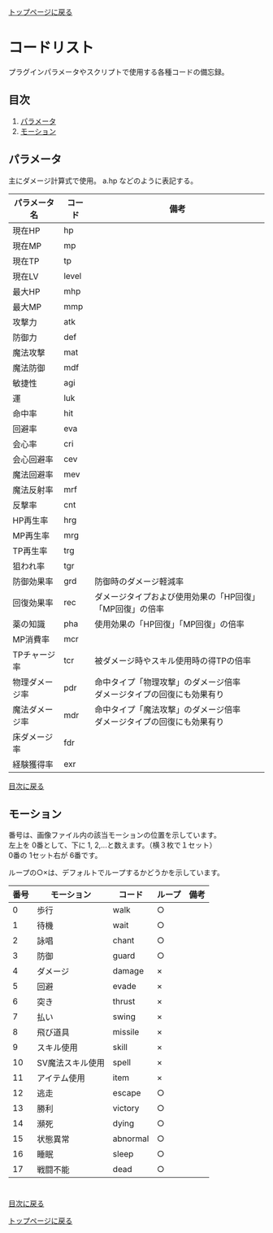 [トップページに戻る](README.md)

# コードリスト

プラグインパラメータやスクリプトで使用する各種コードの備忘録。

## 目次

1. [パラメータ](#パラメータ)
2. [モーション](#モーション)

## パラメータ
主にダメージ計算式で使用。
a.hp などのように表記する。

| パラメータ名 | コード | 備考 |
| --- | --- | --- |
| 現在HP | hp |  |
| 現在MP | mp |  |
| 現在TP | tp |  |
| 現在LV | level |  |
| 最大HP | mhp |  |
| 最大MP | mmp |  |
| 攻撃力 | atk |  |
| 防御力 | def |  |
| 魔法攻撃 | mat |  |
| 魔法防御 | mdf |  |
| 敏捷性 | agi |  |
| 運 | luk |  |
| 命中率 | hit |  |
| 回避率 | eva |  |
| 会心率 | cri |  |
| 会心回避率 | cev |  |
| 魔法回避率 | mev |  |
| 魔法反射率 | mrf |  |
| 反撃率 | cnt |  |
| HP再生率 | hrg |  |
| MP再生率 | mrg |  |
| TP再生率 | trg |  |
| 狙われ率 | tgr |  |
| 防御効果率 | grd | 防御時のダメージ軽減率 |
| 回復効果率 | rec | ダメージタイプおよび使用効果の「HP回復」「MP回復」の倍率 |
| 薬の知識 | pha | 使用効果の「HP回復」「MP回復」の倍率 |
| MP消費率 | mcr |  |
| TPチャージ率 | tcr | 被ダメージ時やスキル使用時の得TPの倍率 |
| 物理ダメージ率 | pdr | 命中タイプ「物理攻撃」のダメージ倍率<br>ダメージタイプの回復にも効果有り |
| 魔法ダメージ率 | mdr | 命中タイプ「魔法攻撃」のダメージ倍率<br>ダメージタイプの回復にも効果有り |
| 床ダメージ率 | fdr |  |
| 経験獲得率 | exr |  |

[目次に戻る](#目次)

## モーション

番号は、画像ファイル内の該当モーションの位置を示しています。<br>
左上を 0番として、下に 1, 2,...と数えます。（横３枚で１セット）<br>
0番の 1セット右が 6番です。

ループの○×は、デフォルトでループするかどうかを示しています。

| 番号 | モーション | コード | ループ | 備考 |
| --- | --- | --- | --- | --- |
| 0 | 歩行 | walk | ○ |  |
| 1 | 待機 | wait | ○ |  |
| 2 | 詠唱 | chant | ○ |  |
| 3 | 防御 | guard | ○ |  |
| 4 | ダメージ | damage | × |  |
| 5 | 回避 | evade | × |  |
| 6 | 突き | thrust | × |  |
| 7 | 払い | swing | × |  |
| 8 | 飛び道具 | missile | × |  |
| 9 | スキル使用 | skill | × |  |
| 10 | SV魔法スキル使用 | spell | × |  |
| 11 | アイテム使用 | item | × |  |
| 12 | 逃走 | escape | ○ |  |
| 13 | 勝利 | victory | ○ |  |
| 14 | 瀕死 | dying | ○ |  |
| 15 | 状態異常 | abnormal | ○ |  |
| 16 | 睡眠 | sleep | ○ |  |
| 17 | 戦闘不能 | dead | ○ |  |

#
[目次に戻る](#目次)

[トップページに戻る](README.md)